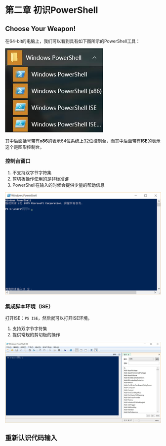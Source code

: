 # 第二章 初识PowerShell
## Choose Your Weapon!
在64-bit的电脑上，我们可以看到具有如下图所示的PowerShell工具：

![1.jpg](https://github.com/poetlife/LearnPowershell/blob/master/pics/2_1.jpg)

其中后面括号带有**x86**的表示64位系统上32位控制台，而其中后面带有**ISE**的表示这个是图形控制台。
### 控制台窗口
1. 不支持双字节字符集
2. 剪切板操作使用的是非标准键
3. PowerShell在输入的时候会提供少量的帮助信息

![2.png](https://github.com/poetlife/LearnPowershell/blob/master/pics/2_2.png)

### 集成脚本环境（ISE）
打开ISE：`PS ISE`，然后就可以打开ISE环境。
1. 支持双字节字符集
2. 提供常规的剪切板的操作

![3.jpg](https://github.com/poetlife/LearnPowershell/blob/master/pics/2_3.jpg)

## 重新认识代码输入
